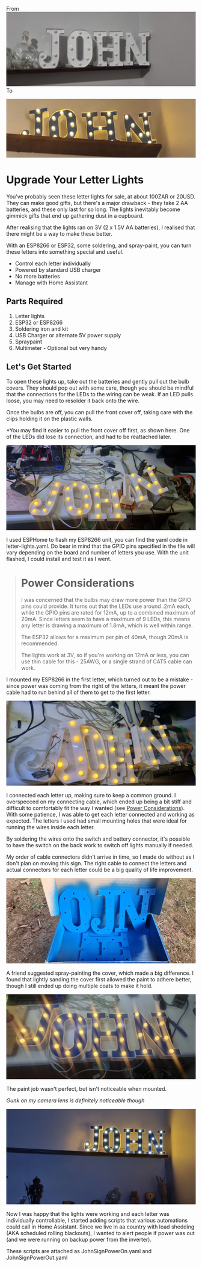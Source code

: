 From
![Picture of letter light](20230620-222533.jpg)
To

![Picture of improved light](SignVideo.webp)
# Upgrade Your Letter Lights

You've probably seen these letter lights for sale, at about 100ZAR or 20USD. They can make good gifts, but there's a 
major drawback - they take 2 AA batteries, and these only last for so long. The lights inevitably become gimmick
gifts that end up gathering dust in a cupboard. 

After realising that the lights ran on  3V (2 x 1.5V AA batteries), I realised that there might be a way to make these 
better.

With an ESP8266 or ESP32, some soldering, and spray-paint, you can turn these letters into something special and 
useful.

- Control each letter individually
- Powered by standard USB charger
- No more batteries
- Manage with Home Assistant

## Parts Required

1. Letter lights
2. ESP32 or ESP8266
3. Soldering iron and kit
4. USB Charger or alternate 5V power supply
5. Spraypaint
6. Multimeter - Optional but very handy 

## Let's Get Started

To open these lights up, take out the batteries and gently pull out the bulb covers. They should pop out with some care,
though you should be mindful that the connections for the LEDs to the wiring can be weak. If an LED pulls loose, you may 
need to resolder it back onto the wire.

Once the bulbs are off, you can pull the front cover off, taking care with the clips holding it on the plastic walls.

*You may find it easier to pull the front cover off first, as shown here. One of the LEDs did lose its connection, and 
had to be reattached later.

![Light covers being removed](20230620-214610.jpg)

I used ESPHome to flash my ESP8266 unit, you can find the yaml code in letter-lights.yaml. Do bear in mind that the GPIO
pins specified in the file will vary depending on the board and number of letters you use. With the unit flashed, I 
could install and test it as I went.

> # Power Considerations
> 
> I was concerned that the bulbs may draw more power than the GPIO pins could provide. It turns out that the LEDs 
> use around .2mA each, while the GPIO pins are rated for 12mA, up to a combined maximum of 20mA. Since letters 
> seem to have a maximum of 9 LEDs, this means any letter is drawing a maximum of 1.8mA, which is well within range.
> 
>The ESP32 allows for a maximum per pin of 40mA, though 20mA is recommended.
> 
> The lights work at 3V, so if you're working on 12mA or less, you can use thin cable for this - 25AWG, or a single 
> strand of CAT5 cable can work. 

I mounted my ESP8266 in the first letter, which turned out to be a mistake - since power was coming from the right of
the letters, it meant the power cable had to run behind all of them to get to the first letter. 

![ESP8266 in place](20230620-214913.jpg)

I connected each letter up, making sure to keep a common ground. I overspecced on my connecting cable, which ended
up being a bit stiff and difficult to comfortably fit the way I wanted (see 
[Power Considerations](#power-considerations)). With some patience, I was able to get each letter connected and working 
as expected. The letters I used had small mounting holes that were ideal for running the wires inside each letter. 

By soldering the wires onto the switch and battery connector, it's possible to have the switch on the back work to 
switch off lights manually if needed. 

My order of cable connectors didn't arrive in time, so I made do without as I don't plan on moving this sign. The
right cable to connect the letters and actual connectors for each letter could be a big quality of life improvement.

![Applying spraypaint](20230621-153329.jpg)

A friend suggested spray-painting the cover, which made a big difference. I found that lightly sanding the cover first 
allowed the paint to adhere better, though I still ended up doing multiple coats to make it hold. 

![Ready to mount](20230621-181803.jpg)

The paint job wasn't perfect, but isn't noticeable when mounted. 

*Gunk on my camera lens is definitely noticeable though* 

![Picture of improved light](20230621-221324.jpg)

Now I was happy that the lights were working and each letter was individually controllable, I started adding scripts 
that various automations could call in Home Assistant. Since we live in aa country with load shedding (AKA scheduled 
rolling blackouts), I wanted to alert people if power was out (and we were running on backup power from the inverter). 

These scripts are attached as JohnSignPowerOn.yaml and JohnSignPowerOut.yaml